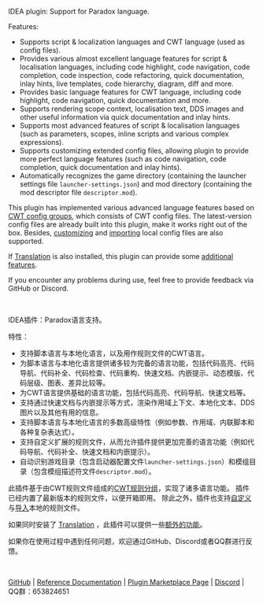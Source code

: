 <p>IDEA plugin: Support for Paradox language.</p>
<p>Features:</p>
<ul>
<li>Supports script & localization languages and CWT language (used as config files).</li>
<li>Provides various almost excellent language features for script &amp; localisation languages, including code highlight, code navigation, code completion, code inspection, code refactoring, quick documentation, inlay hints, live templates, code hierarchy, diagram, diff and more.</li>
<li>Provides basic language features for CWT language, including code highlight, code navigation, quick documentation and more.</li>
<li>Supports rendering scope context, localisation text, DDS images and other useful information via quick documentation and inlay hints.</li>
<li>Supports most advanced features of script &amp; localisation languages (such as parameters, scopes, inline scripts and various complex expressions).</li>
<li>Supports customizing extended config files, allowing plugin to provide more perfect language features (such as code navigation, code completion, quick documentation and inlay hints).</li>
<li>Automatically recognizes the game directory (containing the launcher settings file <code>launcher-settings.json</code>) and mod directory (containing the mod descriptor file <code>descriptor.mod</code>).</li>
</ul>
<p>This plugin has implemented various advanced language features based on <a href="https://windea.icu/Paradox-Language-Support/#/en/config.md#cwt-config-group">CWT config groups</a>, which consists of CWT config files.
The latest-version config files are already built into this plugin, make it works right out of the box.
Besides, <a href="https://windea.icu/Paradox-Language-Support/#/en/config.md#writing-cwt-config-files">customizing</a> and <a href="https://windea.icu/Paradox-Language-Support/#/en/config.md#importing-cwt-config-files">importing</a> local config files are also supported.</p>
<p>If <a href="https://github.com/YiiGuxing/TranslationPlugin">Translation</a> is also installed, this plugin can provide some <a href="https://windea.icu/Paradox-Language-Support/#/zh/plugin-integration.md">additional features</a>.</p>
<p>If you encounter any problems during use, feel free to provide feedback via GitHub or Discord.</p>

<br/>

<p>IDEA插件：Paradox语言支持。</p>
<p>特性：</p>
<ul>
<li>支持脚本语言与本地化语言，以及用作规则文件的CWT语言。</li>
<li>为脚本语言与本地化语言提供诸多较为完备的语言功能，包括代码高亮、代码导航、代码补全、代码检查、代码重构、快速文档、内嵌提示、动态模版、代码层级、图表、差异比较等。</li>
<li>为CWT语言提供基础的语言功能，包括代码高亮、代码导航、快速文档等。</li>
<li>支持通过快速文档与内嵌提示等方式，渲染作用域上下文、本地化文本、DDS图片以及其他有用的信息。</li>
<li>支持脚本语言与本地化语言的多数高级特性（例如参数、作用域、内联脚本和各种复杂表达式）。</li>
<li>支持自定义扩展的规则文件，从而允许插件提供更加完善的语言功能（例如代码导航、代码补全、快速文档和内嵌提示）。</li>
<li>自动识别游戏目录（包含启动器配置文件<code>launcher-settings.json</code>）和模组目录（包含模组描述符文件<code>descriptor.mod</code>）。</li>
</ul>
<p>此插件基于由CWT规则文件组成的<a href="https://windea.icu/Paradox-Language-Support/#/zh/config.md#cwt-config-group">CWT规则分组</a>，实现了诸多语言功能。
插件已经内置了最新版本的规则文件，以便开箱即用。
除此之外，插件也支持<a href="https://windea.icu/Paradox-Language-Support/#/zh/config.md#writing-cwt-config-files">自定义</a>与<a href="https://windea.icu/Paradox-Language-Support/#/zh/config.md#importing-cwt-config-files">导入</a>本地的规则文件。</p>
<p>如果同时安装了 <a href="https://github.com/YiiGuxing/TranslationPlugin">Translation</a> ，此插件可以提供一些<a href="https://windea.icu/Paradox-Language-Support/#/zh/plugin-integration.md">额外的功能</a>。</p>
<p>如果你在使用过程中遇到任何问题，欢迎通过GitHub、Discord或者QQ群进行反馈。</p>

<br/>

<p>
  <a href="https://github.com/DragonKnightOfBreeze/Paradox-Language-Support">GitHub</a> |
  <a href="https://windea.icu/Paradox-Language-Support">Reference Documentation</a> |
  <a href="https://plugins.jetbrains.com/plugin/16825-paradox-language-support">Plugin Marketplace Page</a> |
  <a href="https://discord.gg/pbPYSK4n">Discord</a> |
  QQ群：653824651
</p>